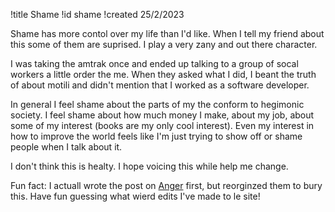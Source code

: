 !title Shame
!id shame
!created 25/2/2023

Shame has more contol over my life than I'd like. When I tell my friend about this some of them are suprised. I play a very zany and out there character.

I was taking the amtrak once and ended up talking to a group of socal workers a little order the me. When they asked what I did, I beant the truth of about motili and didn't mention that I worked as a software developer.

In general I feel shame about the parts of my the conform to hegimonic society. I feel shame about how much money I make, about my job, about some of my interest (books are my only cool interest). Even my interest in how to improve the world feels like I'm just trying to show off or shame people when I talk about it.

I don't think this is healty. I hope voicing this while help me change.

Fun fact: I actuall wrote the post on <a href="#anger">Anger</a> first, but reorginzed them to bury this. Have fun guessing what wierd edits I've made to le site!